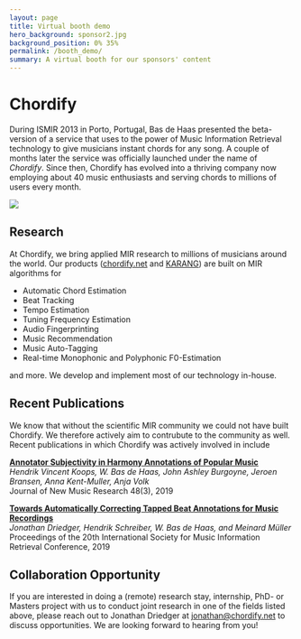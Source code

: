 ```yaml
---
layout: page
title: Virtual booth demo
hero_background: sponsor2.jpg
background_position: 0% 35% 
permalink: /booth_demo/
summary: A virtual booth for our sponsors' content
---
```


# Chordify
During ISMIR 2013 in Porto, Portugal, Bas de Haas presented the beta-version of a service that uses to the power of Music Information Retrieval technology to give musicians instant chords for any song. A couple of months later the service was officially launched under the name of *Chordify*. Since then, Chordify has evolved into a thriving company now employing about 40 music enthusiasts and serving chords to millions of users every month.

![](https://d21buns5ku92am.cloudfront.net/46049/images/342317-chordify%20logo%20green-69c230-original-1579011985.png)

## Research
At Chordify, we bring applied MIR research to millions of musicians around the world. Our products ([chordify.net](https://chordify.net/) and [KARANG](https://karang.app/)) are built on MIR algorithms for
- Automatic Chord Estimation
- Beat Tracking
- Tempo Estimation
- Tuning Frequency Estimation
- Audio Fingerprinting
- Music Recommendation
- Music Auto-Tagging
- Real-time Monophonic and Polyphonic F0-Estimation

and more. We develop and implement most of our technology in-house.

## Recent Publications
We know that without the scientific MIR community we could not have built Chordify. We therefore actively aim to contrubute to the community as well. Recent publications in which Chordify was actively involved in include

**[Annotator Subjectivity in Harmony Annotations of Popular Music](https://github.com/chordify/CASD)**\
*Hendrik Vincent Koops, W. Bas de Haas, John Ashley Burgoyne, Jeroen Bransen, Anna Kent-Muller, Anja Volk*\
Journal of New Music Research 48(3), 2019

**[Towards Automatically Correcting Tapped Beat Annotations for Music Recordings](https://github.com/chordify/tapcorrect)**\
*Jonathan Driedger, Hendrik Schreiber, W. Bas de Haas, and Meinard Müller*\
Proceedings of the 20th International Society for Music Information Retrieval Conference, 2019

## Collaboration Opportunity
If you are interested in doing a (remote) research stay, internship, PhD- or Masters project with us to conduct joint research in one of the fields listed above, please reach out to Jonathan Driedger at [jonathan@chordify.net](mailto:jonathan@chordify.net) to discuss opportunities. We are looking forward to hearing from you!
